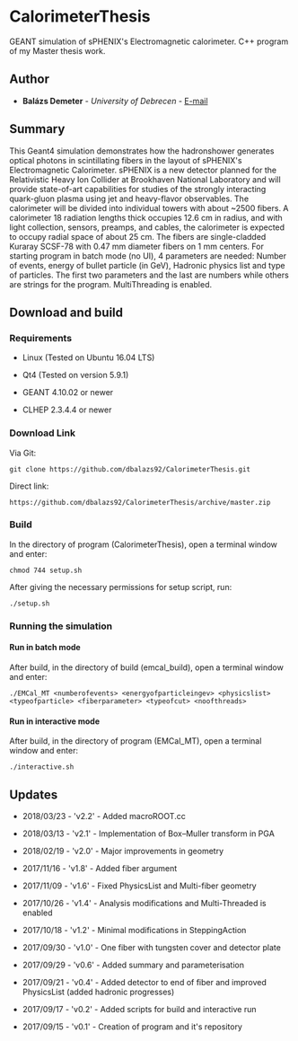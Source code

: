 # CalorimeterThesis

GEANT simulation of sPHENIX's Electromagnetic calorimeter. C++ program of my Master thesis work.

## Author

* **Balázs Demeter** - *University of Debrecen* - [E-mail](mailto:balazsdemeter92@gmail.com)

## Summary

This Geant4 simulation demonstrates how the hadronshower generates optical photons in scintillating fibers in the layout of sPHENIX's Electromagnetic Calorimeter. 
sPHENIX is a new detector planned for the Relativistic Heavy Ion Collider at Brookhaven National Laboratory and will provide state-of-art capabilities for studies of the strongly interacting quark-gluon plasma using jet and heavy-flavor observables. 
The calorimeter will be divided into individual towers with about ~2500 fibers. 
A calorimeter 18 radiation lengths thick occupies 12.6 cm in radius, and with light collection, sensors, preamps, and cables, the calorimeter is expected to occupy radial space of about 25 cm. 
The fibers are single-cladded Kuraray SCSF-78 with 0.47 mm diameter fibers on 1 mm centers. 
For starting program in batch mode (no UI), 4 parameters are needed: Number of events, energy of bullet particle (in GeV), Hadronic physics list and type of particles. 
The first two parameters and the last are numbers while others are strings for the program. MultiThreading is enabled.

## Download and build

### Requirements

* Linux (Tested on Ubuntu 16.04 LTS)

* Qt4 (Tested on version 5.9.1) 

* GEANT 4.10.02 or newer

* CLHEP 2.3.4.4 or newer

### Download Link

Via Git:

```
git clone https://github.com/dbalazs92/CalorimeterThesis.git
```

Direct link:

```
https://github.com/dbalazs92/CalorimeterThesis/archive/master.zip
```

### Build

In the directory of program (CalorimeterThesis), open a terminal window and enter:

```
chmod 744 setup.sh
```

After giving the necessary permissions for setup script, run:

```
./setup.sh
``` 

### Running the simulation
 
#### Run in batch mode

After build, in the directory of build (emcal_build), open a terminal window and enter:

```
./EMCal_MT <numberofevents> <energyofparticleingev> <physicslist> <typeofparticle> <fiberparameter> <typeofcut> <noofthreads>
```

#### Run in interactive mode

After build, in the directory of program (EMCal_MT), open a terminal window and enter:

```
./interactive.sh
```

## Updates

* 2018/03/23 - 'v2.2' - Added macroROOT.cc 

* 2018/03/13 - 'v2.1' - Implementation of Box–Muller transform in PGA

* 2018/02/19 - 'v2.0' - Major improvements in geometry

* 2017/11/16 - 'v1.8' - Added fiber argument

* 2017/11/09 - 'v1.6' - Fixed PhysicsList and Multi-fiber geometry

* 2017/10/26 - 'v1.4' - Analysis modifications and Multi-Threaded is enabled

* 2017/10/18 - 'v1.2' - Minimal modifications in SteppingAction

* 2017/09/30 - 'v1.0' - One fiber with tungsten cover and detector plate

* 2017/09/29 - 'v0.6' - Added summary and parameterisation

* 2017/09/21 - 'v0.4' - Added detector to end of fiber and improved PhysicsList (added hadronic progresses)

* 2017/09/17 - 'v0.2' - Added scripts for build and interactive run

* 2017/09/15 - 'v0.1' - Creation of program and it's repository

